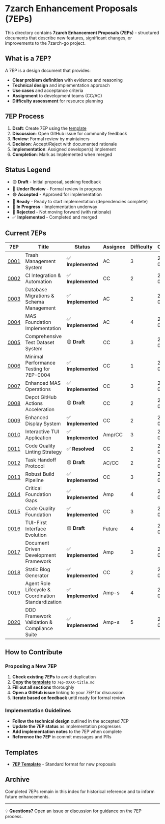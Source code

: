 # 7zarch Enhancement Proposals (7EPs)

This directory contains **7zarch Enhancement Proposals (7EPs)** - structured documents that describe new features, significant changes, or improvements to the 7zarch-go project.

## What is a 7EP?

A 7EP is a design document that provides:
- **Clear problem definition** with evidence and reasoning
- **Technical design** and implementation approach  
- **Use cases** and acceptance criteria
- **Assignment** to development teams (CC/AC)
- **Difficulty assessment** for resource planning

## 7EP Process

1. **Draft**: Create 7EP using the [template](template.md)
2. **Discussion**: Open GitHub issue for community feedback  
3. **Review**: Formal review by maintainers
4. **Decision**: Accept/Reject with documented rationale
5. **Implementation**: Assigned developer(s) implement
6. **Completion**: Mark as Implemented when merged

## Status Legend

- 🟡 **Draft** - Initial proposal, seeking feedback
- 🔵 **Under Review** - Formal review in progress  
- 🟢 **Accepted** - Approved for implementation
- 🔷 **Ready** - Ready to start implementation (dependencies complete)
- 🔄 **In Progress** - Implementation underway
- 🔴 **Rejected** - Not moving forward (with rationale)
- ✅ **Implemented** - Completed and merged

## Current 7EPs

| 7EP | Title | Status | Assignee | Difficulty | Created |
|-----|-------|--------|----------|------------|---------|
| [0001](7ep-0001-trash-management.md) | Trash Management System | ✅ **Implemented** | AC | 3 | 2025-08-11 |
| [0002](7ep-0002-ci-integration.md) | CI Integration & Automation | ✅ **Implemented** | CC | 2 | 2025-08-12 |
| [0003](7ep-0003-database-migrations.md) | Database Migrations & Schema Management | ✅ **Implemented** | AC | 2 | 2025-08-12 |
| [0004](7ep-0004-mas-foundation.md) | MAS Foundation Implementation | ✅ **Implemented** | AC | 4 | 2025-08-12 |
| [0005](7ep-0005-test-dataset-system.md) | Comprehensive Test Dataset System | 🟡 **Draft** | CC | 3 | 2025-08-12 |
| [0006](7ep-0006-minimal-performance-testing.md) | Minimal Performance Testing for 7EP-0004 | ✅ **Implemented** | CC | 1 | 2025-08-12 |
| [0007](7ep-0007-enhanced-mas-operations.md) | Enhanced MAS Operations | ✅ **Implemented** | CC | 3 | 2025-08-12 |
| [0008](7ep-0008-depot-actions.md) | Depot GitHub Actions Acceleration | 🟡 **Draft** | CC | 2 | 2025-08-13 |
| [0009](7ep-0009-enhanced-display-system.md) | Enhanced Display System | ✅ **Implemented** | CC | 2 | 2025-08-13 |
| [0010](7ep-0010-interactive-tui-application.md) | Interactive TUI Application | ✅ **Implemented** | Amp/CC | 3 | 2025-08-12 |
| [0011](7ep-0011-re-tighten-golangci-lint.md) | Code Quality Linting Strategy | ✅ **Resolved** | CC | 2 | 2025-08-13 |
| [0012](7ep-0012-task-handoff-protocol.md) | Task Handoff Protocol | 🟡 **Draft** | AC/CC | 2 | 2025-08-13 |
| [0013](7ep-0013-robust-build-pipeline.md) | Robust Build Pipeline | ✅ **Implemented** | CC | 3 | 2025-08-13 |
| [0014](7ep-0014-critical-foundation-gaps.md) | Critical Foundation Gaps | ✅ **Implemented** | Amp | 4 | 2025-08-13 |
| [0015](7ep-0015-code-quality-foundation.md) | Code Quality Foundation | ✅ **Implemented** | CC | 3 | 2025-08-13 |
| [0016](7ep-0016-tui-first-interface-evolution.md) | TUI-First Interface Evolution | 🟡 **Draft** | Future | 4 | 2025-08-13 |
| [0017](7ep-0017-document-driven-development.md) | Document Driven Development Framework | ✅ **Implemented** | Amp | 3 | 2025-08-13 |
| [0018](7ep-0018-static-blog-generator.md) | Static Blog Generator | ✅ **Implemented** | CC | 2 | 2025-08-15 |
| [0019](7ep-0019-role-file-standardization.md) | Agent Role Lifecycle & Coordination Standardization | ✅ **Implemented** | Amp-s | 4 | 2025-08-15 |
| [0020](7ep-0020-ddd-framework-validation.md) | DDD Framework Validation & Compliance Suite | ✅ **Implemented** | Amp-s | 5 | 2025-08-15 |

## How to Contribute

### Proposing a New 7EP

1. **Check existing 7EPs** to avoid duplication
2. **Copy the [template](template.md)** to `7ep-XXXX-title.md`
3. **Fill out all sections** thoroughly
4. **Open a GitHub issue** linking to your 7EP for discussion
5. **Iterate based on feedback** until ready for formal review

### Implementation Guidelines

- **Follow the technical design** outlined in the accepted 7EP
- **Update the 7EP status** as implementation progresses  
- **Add implementation notes** to the 7EP when complete
- **Reference the 7EP** in commit messages and PRs

## Templates

- **[7EP Template](template.md)** - Standard format for new proposals

## Archive

Completed 7EPs remain in this index for historical reference and to inform future enhancements.

---

💡 **Questions?** Open an issue or discussion for guidance on the 7EP process.